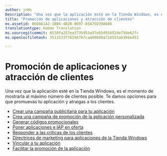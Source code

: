 ```yaml
---
author: jnHs
Description: "Una vez que la aplicación esté en la Tienda Windows, es el momento de mostrarla al máximo número de clientes posible."
title: "Promoción de aplicaciones y atracción de clientes"
ms.assetid: 86DA61A2-1B84-4B2B-8697-85A75D39A686
translationtype: Human Translation
ms.sourcegitcommit: 6530fa257ea3735453a97eb5d916524e750e62fc
ms.openlocfilehash: 3511533f76294767ca409b09a718555a6194e451

---
```


# Promoción de aplicaciones y atracción de clientes


Una vez que la aplicación esté en la Tienda Windows, es el momento de mostrarla al máximo número de clientes posible. Te damos opciones para que promuevas tu aplicación y atraigas a los clientes.

-   [Crear una campaña publicitaria para tu aplicación](create-an-ad-campaign-for-your-app.md)
-   [Crea una campaña de promoción de la aplicación personalizada](create-a-custom-app-promotion-campaign.md)
-   [Generar códigos promocionales](generate-promotional-codes.md)
-   [Poner aplicaciones e IAP en oferta](put-apps-and-iaps-on-sale.md)
-   [Responder a las críticas de los clientes](respond-to-customer-reviews.md)
-   [Directrices de marketing para aplicaciones de la Tienda Windows](app-marketing-guidelines.md)
-   [Vincular a tu aplicación](link-to-your-app.md)
-   [Facilitar la promoción de la aplicación](make-your-app-easier-to-promote.md)

 

 







<!--HONumber=Jun16_HO4-->


